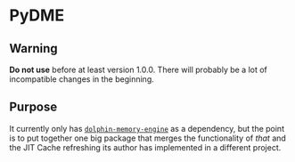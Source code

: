 # PyDME

## Warning

**Do not use** before at least version 1.0.0. There will probably be a lot of incompatible changes in the beginning.

## Purpose

It currently only has [`dolphin-memory-engine`](https://pypi.org/project/dolphin-memory-engine/) as a dependency, but the point is to put together one big package that merges the functionality of *that* and the JIT Cache refreshing its author has implemented in a different project.